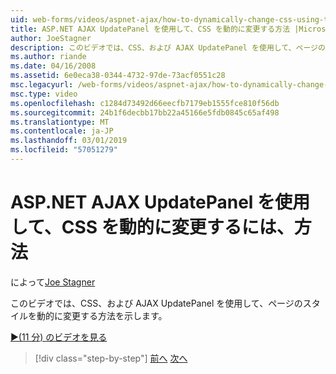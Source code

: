 ```yaml
---
uid: web-forms/videos/aspnet-ajax/how-to-dynamically-change-css-using-the-aspnet-ajax-updatepanel
title: ASP.NET AJAX UpdatePanel を使用して、CSS を動的に変更する方法 |Microsoft Docs
author: JoeStagner
description: このビデオでは、CSS、および AJAX UpdatePanel を使用して、ページのスタイルを動的に変更する方法を示します。
ms.author: riande
ms.date: 04/16/2008
ms.assetid: 6e0eca38-0344-4732-97de-73acf0551c28
msc.legacyurl: /web-forms/videos/aspnet-ajax/how-to-dynamically-change-css-using-the-aspnet-ajax-updatepanel
msc.type: video
ms.openlocfilehash: c1284d73492d66eecfb7179eb1555fce810f56db
ms.sourcegitcommit: 24b1f6decbb17bb22a45166e5fdb0845c65af498
ms.translationtype: MT
ms.contentlocale: ja-JP
ms.lasthandoff: 03/01/2019
ms.locfileid: "57051279"
---
```

<a name="how-to-dynamically-change-css-using-the-aspnet-ajax-updatepanel"></a>ASP.NET AJAX UpdatePanel を使用して、CSS を動的に変更するには、方法
====================
によって[Joe Stagner](https://github.com/JoeStagner)

このビデオでは、CSS、および AJAX UpdatePanel を使用して、ページのスタイルを動的に変更する方法を示します。

[&#9654;(11 分) のビデオを見る](https://channel9.msdn.com/Blogs/ASP-NET-Site-Videos/how-to-dynamically-change-css-using-the-aspnet-ajax-updatepanel)

> [!div class="step-by-step"]
> [前へ](basic-aspnet-authentication-in-an-ajax-enabled-application.md)
> [次へ](how-to-dynamically-add-controls-to-a-web-page.md)
